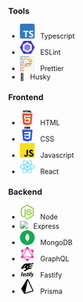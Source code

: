 ### Tools
- <img style="height: auto; width: 30px;" src="images/Typescript.png" />&nbsp;&nbsp;&nbsp;Typescript
- <img style="height: auto; width: 30px;" src="images/ESLint.png" />&nbsp;&nbsp;&nbsp;ESLint
- <img style="height: auto; width: 30px;" src="images/Prettier.png" />&nbsp;&nbsp;&nbsp;Prettier
- 🐶&nbsp;&nbsp;&nbsp;Husky

### Frontend
- <img style="height: auto; width: 30px;" src="images/HTML.png" />&nbsp;&nbsp;&nbsp;HTML
- <img style="height: auto; width: 30px;" src="images/CSS.png" />&nbsp;&nbsp;&nbsp;CSS
- <img style="height: auto; width: 30px;" src="images/Javascript.png" />&nbsp;&nbsp;&nbsp;Javascript
- <img style="height: auto; width: 30px;" src="images/React.png" />&nbsp;&nbsp;&nbsp;React

### Backend
- <img style="height: auto; width: 30px;" src="images/Node.png" />&nbsp;&nbsp;&nbsp;Node
- <img style="height: auto; width: 30px;" src="images/Express.png" />&nbsp;&nbsp;&nbsp;Express
- <img style="height: auto; width: 30px;" src="images/MongoDB.png" />&nbsp;&nbsp;&nbsp;MongoDB
- <img style="height: auto; width: 30px;" src="images/GraphQL.png" />&nbsp;&nbsp;&nbsp;GraphQL
- <img style="height: auto; width: 30px;" src="images/Fastify.png" />&nbsp;&nbsp;&nbsp;Fastify
- <img style="height: auto; width: 30px;" src="images/Prisma.png" />&nbsp;&nbsp;&nbsp;Prisma
